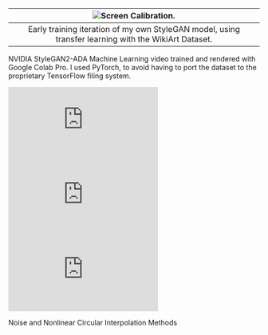 <div class="mkd_img"> 

|![Screen Calibration.](/images/articles/circular.gif)|
|:--:| 
|Early training iteration of my own StyleGAN model, using transfer learning with the WikiArt Dataset.|

</div>

 NVIDIA StyleGAN2-ADA Machine Learning video trained and rendered with Google Colab Pro. I used PyTorch, to avoid having to port the dataset to the proprietary TensorFlow filing system. 

 <div class="video_container">
    <div class="video_flexbox">
        <iframe title="vimeo-player" src="https://player.vimeo.com/video/787403650?h=9f16a52afa" class="v_video" frameborder="0" allowfullscreen></iframe> 
        <iframe title="vimeo-player" src="https://player.vimeo.com/video/787403556?h=99cc53b1c7" class="v_video" frameborder="0" allowfullscreen></iframe>
        <iframe title="vimeo-player" src="https://player.vimeo.com/video/787403229?h=f453b0ce08" class="v_video" frameborder="0" allowfullscreen></iframe>
        <p>Noise and Nonlinear Circular Interpolation Methods</p>
    </div> 
</div>